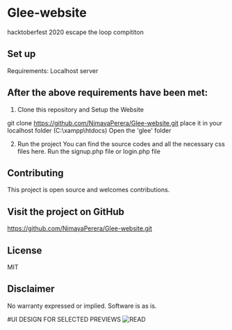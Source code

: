 # Glee-website
hacktoberfest 2020 escape the loop compititon 

## Set up
Requirements:
Localhost server

## After the above requirements have been met:

1. Clone this repository and Setup the Website

git clone https://github.com/NimayaPerera/Glee-website.git
place it in your localhost folder (C:\xampp\htdocs)
Open the 'glee' folder

2. Run the project
You can find the source codes and all the necessary css files here. 
Run the signup.php file or login.php file


## Contributing
This project is open source and welcomes contributions.

## Visit the project on GitHub
https://github.com/NimayaPerera/Glee-website.git

## License
MIT

## Disclaimer
No warranty expressed or implied. Software is as is.

#UI DESIGN FOR SELECTED PREVIEWS
![READ](https://user-images.githubusercontent.com/54572453/97212463-781cc380-17e6-11eb-8be3-4afbd1e35db1.PNG)
